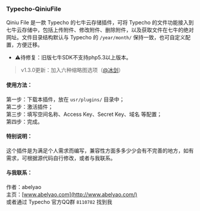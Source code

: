 ### Typecho-QiniuFile

Qiniu File 是一款 Typecho 的七牛云存储插件，可将 Typecho 的文件功能接入到七牛云存储中，包括上传附件、修改附件、删除附件，以及获取文件在七牛的绝对网址。文件目录结构默认与 Typecho 的 `/year/month/` 保持一致，也可自定义配置，方便迁移。

- :warning:待修复：旧版七牛SDK不支持php5.3以上版本。

 > v1.3.0更新：加入六种缩略图选项（[@冰剑](https://github.com/binjoo)）

#### 使用方法：
第一步：下载本插件，放在 `usr/plugins/` 目录中；  
第二步：激活插件；  
第三步：填写空间名称、Access Key、Secret Key、域名 等配置；  
第四步：完成。

#### 特别说明：
这个插件是为满足个人需求而编写，兼容性方面多多少少会有不完善的地方，如有需求，可根据源代码自行修改，或者与我联系。

#### 与我联系：
作者：abelyao    
主页：[www.abelyao.com](http://www.abelyao.com/)  
或者通过 Typecho 官方QQ群 `8110782` 找到我
